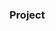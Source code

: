 ### Project
















































































































         









        





 































